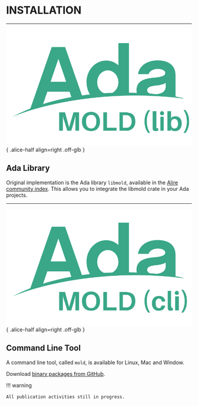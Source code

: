 # INSTALLATION

---

![MOLD](img/Ada_Mold_Lib.png){ .alice-half align=right .off-glb }
## Ada Library

Original implementation is the Ada library `libmold`, available in the [Alire
community index](https://alire.ada.dev). This allows you to integrate the
libmold crate in your Ada projects.

---

![MOLD](img/Ada_Mold_CLI.png){ .alice-half align=right .off-glb }
## Command Line Tool

A command line tool, called `mold`, is available for Linux, Mac and Window.

Download [binary packages from GitHub](https://github.com/rocher/mold/releases).

!!! warning

    All publication activities still in progress.